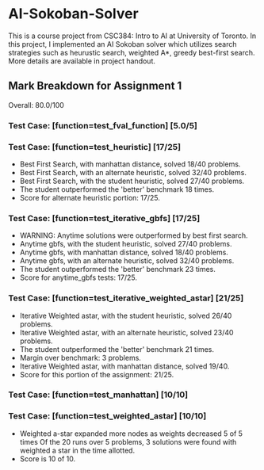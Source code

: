# AI-Sokoban-Solver
This is a course project from CSC384: Intro to AI at University of Toronto. In this project, I implemented an AI Sokoban solver which utilizes search strategies such as heurustic search, weighted A*, greedy best-first search. More details are available in project handout.

## Mark Breakdown for Assignment 1
Overall: 80.0/100
### Test Case: [function=test_fval_function]	[5.0/5]
### Test Case: [function=test_heuristic]	[17/25]
- Best First Search, with manhattan distance, solved 18/40 problems.
- Best First Search, with an alternate heuristic, solved 32/40 problems.
- Best First Search, with the student heuristic, solved 27/40 problems.
- The student outperformed the 'better' benchmark 18 times.
- Score for alternate heuristic portion: 17/25.
### Test Case: [function=test_iterative_gbfs]	[17/25]
- WARNING: Anytime solutions were outperformed by best first search.
- Anytime gbfs, with the student heuristic, solved 27/40 problems.
- Anytime gbfs, with manhattan distance, solved 18/40 problems.
- Anytime gbfs, with an alternate heuristic, solved 32/40 problems.
- The student outperformed the 'better' benchmark 23 times.
- Score for anytime_gbfs tests: 17/25.
### Test Case: [function=test_iterative_weighted_astar]	[21/25]
- Iterative Weighted astar, with the student heuristic, solved 26/40 problems.
- Iterative Weighted astar, with an alternate heuristic, solved 23/40 problems.
- The student outperformed the 'better' benchmark 21 times.
- Margin over benchmark: 3 problems.
- Iterative Weighted astar, with manhattan distance, solved 19/40.
- Score for this portion of the assignment: 21/25.
### Test Case: [function=test_manhattan]	[10/10]

### Test Case: [function=test_weighted_astar]	[10/10]
- Weighted a-star expanded more nodes as weights decreased 5 of 5 times
Of the 20 runs over 5 problems, 3 solutions were found with weighted a star in the time allotted.
- Score is 10 of 10.
